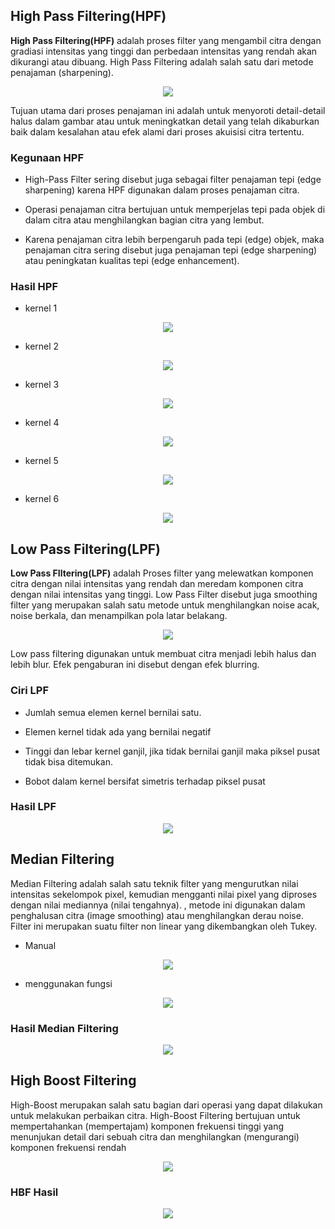 ## __High Pass Filtering(HPF)__

__High Pass Filtering(HPF)__ adalah proses filter yang mengambil citra dengan gradiasi intensitas yang tinggi dan perbedaan intensitas yang rendah akan dikurangi atau dibuang. High Pass Filtering adalah salah satu dari metode penajaman (sharpening).

<p align="center"><img src="img/HPF_code"></p>

Tujuan utama dari proses penajaman ini adalah untuk menyoroti detail-detail halus dalam gambar atau untuk meningkatkan detail yang telah dikaburkan baik dalam kesalahan atau efek alami dari proses akuisisi citra tertentu.

### __Kegunaan HPF__

- High-Pass Filter sering disebut juga sebagai filter penajaman tepi (edge sharpening) karena HPF digunakan dalam proses penajaman citra.

- Operasi penajaman citra bertujuan untuk memperjelas tepi pada objek di dalam citra atau menghilangkan bagian citra yang lembut.

- Karena penajaman citra lebih berpengaruh pada tepi (edge) objek, maka penajaman citra sering disebut juga penajaman tepi (edge sharpening) atau peningkatan kualitas tepi (edge enhancement).

### __Hasil HPF__

- kernel 1

<p align="center"><img src="img/HPF_kernel1"></p>

- kernel 2

<p align="center"><img src="img/HPF_kernel2"></p>

- kernel 3

<p align="center"><img src="img/HPF_kernel3"></p>

- kernel 4

<p align="center"><img src="img/HPF_kernel4"></p>

- kernel 5

<p align="center"><img src="img/HPF_kernel5"></p>

- kernel 6

<p align="center"><img src="img/HPF_kernel6"></p>


## __Low Pass Filtering(LPF)__

__Low Pass FIltering(LPF)__ adalah Proses filter yang melewatkan komponen citra dengan nilai intensitas yang rendah dan meredam komponen citra dengan nilai intensitas yang tinggi. Low Pass Filter disebut juga smoothing filter yang merupakan salah satu metode untuk menghilangkan noise acak, noise berkala, dan menampilkan pola latar belakang.

<p align="center"><img src="img/LPF_code"></p>

Low pass filtering digunakan untuk membuat citra menjadi lebih halus dan lebih blur. Efek pengaburan ini disebut dengan efek blurring.

### __Ciri LPF__

- Jumlah semua elemen kernel bernilai satu.

- Elemen kernel tidak ada yang bernilai negatif

- Tinggi dan lebar kernel ganjil, jika tidak bernilai ganjil maka piksel pusat tidak bisa ditemukan.

- Bobot dalam kernel bersifat simetris terhadap piksel pusat

### __Hasil LPF__

<p align="center"><img src="img/LPF_Hasil"></p>


## __Median Filtering__

Median Filtering adalah salah satu teknik filter yang mengurutkan nilai intensitas sekelompok pixel, kemudian mengganti nilai pixel yang diproses dengan nilai mediannya (nilai tengahnya). , metode ini digunakan dalam penghalusan citra (image smoothing) atau menghilangkan derau noise. Filter ini merupakan suatu filter non linear yang dikembangkan oleh Tukey.


- Manual

<p align="center"><img src="img/MF_Manual"></p>


- menggunakan fungsi

<p align="center"><img src="img/MF_code.png"></p>


### __Hasil Median Filtering__

<p align="center"><img src="img/MF_Hasil"></p>


## __High Boost Filtering__

High-Boost merupakan salah satu bagian dari operasi yang dapat dilakukan untuk melakukan perbaikan citra. High-Boost Filtering bertujuan untuk mempertahankan (mempertajam) komponen frekuensi tinggi yang menunjukan detail dari sebuah citra dan menghilangkan (mengurangi) komponen frekuensi rendah


<p align="center"><img src="img/HBF_code"></p>


### __HBF Hasil__

<p align="center"><img src="img/HBF_Hasil"></p>
